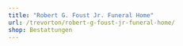 ```yaml
---
title: "Robert G. Foust Jr. Funeral Home"
url: /trevorton/robert-g-foust-jr-funeral-home/
shop: Bestattungen
---
```

